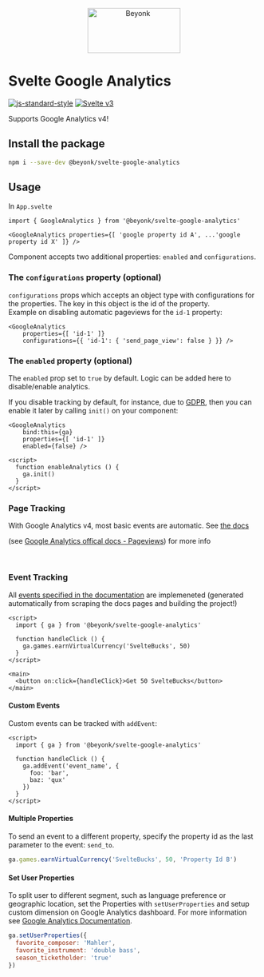 <p align="center">
  <img width="186" height="90" src="https://user-images.githubusercontent.com/218949/44782765-377e7c80-ab80-11e8-9dd8-fce0e37c235b.png" alt="Beyonk" />
</p>

# **Svelte Google Analytics**

[![js-standard-style](https://img.shields.io/badge/code%20style-standard-brightgreen.svg)](http://standardjs.com) [![Svelte v3](https://img.shields.io/badge/svelte-v3-blueviolet.svg)](https://svelte.dev)

Supports Google Analytics v4!

## Install the package

```bash
npm i --save-dev @beyonk/svelte-google-analytics
```

## **Usage**
In `App.svelte`
```svelte
import { GoogleAnalytics } from '@beyonk/svelte-google-analytics'

<GoogleAnalytics properties={[ 'google property id A', ...'google property id X' ]} />
```
Component accepts two additional properties: `enabled` and `configurations`.
### The `configurations` property (optional)
`configurations` props which accepts an object type with configurations for the properties. The key in this object is the id of the property.  
Example on disabling automatic pageviews for the `id-1` property: 

```svelte
<GoogleAnalytics 
    properties={[ 'id-1' ]} 
    configurations={{ 'id-1': { 'send_page_view': false } }} />
```

### The `enabled` property (optional)
The `enabled` prop set to `true` by default.
Logic can be added here to disable/enable analytics.

If you disable tracking by default, for instance, due to [GDPR](https://github.com/beyonk-adventures/gdpr-cookie-consent-banner), then you can enable it later by calling `init()` on your component:

```svelte
<GoogleAnalytics 
    bind:this={ga}
    properties={[ 'id-1' ]} 
    enabled={false} />

<script>
  function enableAnalytics () {
    ga.init()
  }
</script>
```

### Page Tracking
With Google Analytics v4, most basic events are automatic. See [the docs](https://support.google.com/analytics/answer/9234069)

(see [Google Analytics offical docs - Pageviews](https://developers.google.com/analytics/devguides/collection/gtagjs/pages)) for more info
<p>&nbsp;</p>

### Event Tracking

All [events specified in the documentation](https://support.google.com/analytics/answer/9267735?hl=en&ref_topic=9756175) are implemeneted (generated automatically from scraping the docs pages and building the project!)

```svelte
<script>
  import { ga } from '@beyonk/svelte-google-analytics'

  function handleClick () {
    ga.games.earnVirtualCurrency('SvelteBucks', 50)
  }
</script>

<main>
  <button on:click={handleClick}>Get 50 SvelteBucks</button>
</main>
```

#### Custom Events

Custom events can be tracked with `addEvent`:

```svelte
<script>
  import { ga } from '@beyonk/svelte-google-analytics'

  function handleClick () {
    ga.addEvent('event_name', {
      foo: 'bar',
      baz: 'qux'
    })
  }
</script>
```


#### Multiple Properties

To send an event to a different property, specify the property id as the last parameter to the event: `send_to`.

```js
ga.games.earnVirtualCurrency('SvelteBucks', 50, 'Property Id B')
```

#### Set User Properties
To split user to different segment, such as language preference or geographic location, set the Properties with `setUserProperties` and setup custom dimension on Google Analytics dashboard. For more information see [Google Analytics Documentation](https://developers.google.com/analytics/devguides/collection/ga4/user-properties).

```js
ga.setUserProperties({
  favorite_composer: 'Mahler',
  favorite_instrument: 'double bass',
  season_ticketholder: 'true'
})
```
